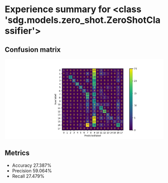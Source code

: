 # Experience summary for <class 'sdg.models.zero_shot.ZeroShotClassifier'>
## Confusion matrix
![confusion matrix](confusion_matrix.png)
## Metrics
- Accuracy 27.387%
- Precision 59.064%
- Recall 27.479%
